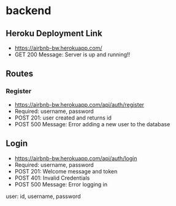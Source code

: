 # backend

## Heroku Deployment Link
- https://airbnb-bw.herokuapp.com/
- GET 200 Message: Server is up and running!!

## Routes

### Register 
- https://airbnb-bw.herokuapp.com/api/auth/register
- Required: username, password
- POST 201: user created and returns id
- POST 500 Message: Error adding a new user to the database

## Login
- https://airbnb-bw.herokuapp.com/api/auth/login
- Required: username, password
- POST 201: Welcome message and token
- POST 401: Invalid Credentials 
- POST 500 Message: Error logging in

user: id, username, password 
